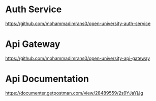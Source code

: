 # Auth Service
https://github.com/mohammadimrans0/open-university-auth-service

# Api Gateway
https://github.com/mohammadimrans0/open-university-api-gateway

# Api Documentation
https://documenter.getpostman.com/view/28489559/2s9YJaYjJg

